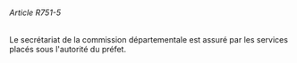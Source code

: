 ###### Article R751-5

Le secrétariat de la commission départementale est assuré par les services placés sous l'autorité du préfet.

